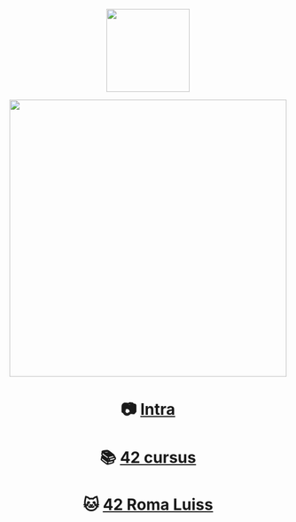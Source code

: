<p align="center">
  <img src="https://www.42.fr/wp-content/themes/42/images/42_logo_black.svg" width="150" />
</p>
<p align="center">
  <img src="http://badge42.herokuapp.com/api/stats/cserapon?darkmode=true&cursus=C%20Piscine" width="500" />
</p>

<h1 align="center"> 
  
📷 [Intra](https://profile.intra.42.fr/users/cserapon) 
</h1>

<h1 align="center"> 
  
📚 [42 cursus](https://github.com/siraponte/cursus_42)
</h1>

<h1 align="center"> 
  
🐱 [42 Roma Luiss](https://42roma.it/en/) 
</h1>
